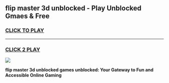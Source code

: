 
## flip master 3d unblocked - Play Unblocked Gmaes & Free
<h3>
<a href="https://news.freeplayer.one?title=flip_master_3d_unblocked&ref=16F">CLICK TO PLAY</a></h3>
<hr>

<h3>
<a href="https://news.freeplayer.one?title=flip_master_3d_unblocked&ref=16F">CLICK 2 PLAY</a>
  
</h3>

<a href="https://news.freeplayer.one?title=flip_master_3d_unblocked&ref=16F/"><img src="https://clearcache.store/games.png"></a>


**flip master 3d unblocked games unblocked: Your Gateway to Fun and Accessible Online Gaming**
